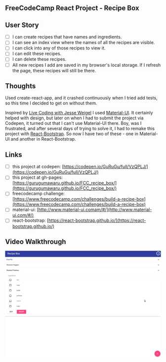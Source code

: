 ## FreeCodeCamp React Project - Recipe Box

## User Story
- [ ] I can create recipes that have names and ingredients.
- [ ] I can see an index view where the names of all the recipes are visible.
- [ ] I can click into any of those recipes to view it.
- [ ] I can edit these recipes.
- [ ] I can delete these recipes.
- [ ] All new recipes I add are saved in my browser's local storage. If I refresh the page, these recipes will still be there.

## Thoughts
Used create-react-app, and it crashed continuously when I tried add tests, so this time I decided to get on without them.

Inspired by [Live Coding with Jesse Weigel](https://www.youtube.com/playlist?list=PLWKjhJtqVAbknyJ7hSrf1WKh_Xnv9RL1r) I used [Material-UI](http://www.material-ui.com/#/). It certainly helped with design, but later on when I had to submit the project via Codepen, it turned out that I can't use Material-UI there. Boy, was I frustrated, and after several days of trying to solve it, I had to remake this project with [React-Bootstrap](https://react-bootstrap.github.io/). So now I have two of these - one in Material-UI and another in React-Bootstrap.

## Links
- [ ] this project at codepen: [https://codepen.io/GuRuGu/full/VzQPLJ/](https://codepen.io/GuRuGu/full/VzQPLJ/)
- [ ] this project at gh-pages: [https://gurugumawaru.github.io/FCC_recipe_box/](https://gurugumawaru.github.io/FCC_recipe_box/)
- [ ] freecodecamp challenge: [https://www.freecodecamp.com/challenges/build-a-recipe-box](https://www.freecodecamp.com/challenges/build-a-recipe-box)
- [ ] material-ui: [http://www.material-ui.comam/#/](http://www.material-ui.com/#/)
- [ ] react-bootstrap: [https://react-bootstrap.github.io/](https://react-bootstrap.github.io/)

## Video Walkthrough
![](https://github.com/gurugumawaru/FCC_recipe_box/blob/master/FCC_Recipe_Box.gif)
